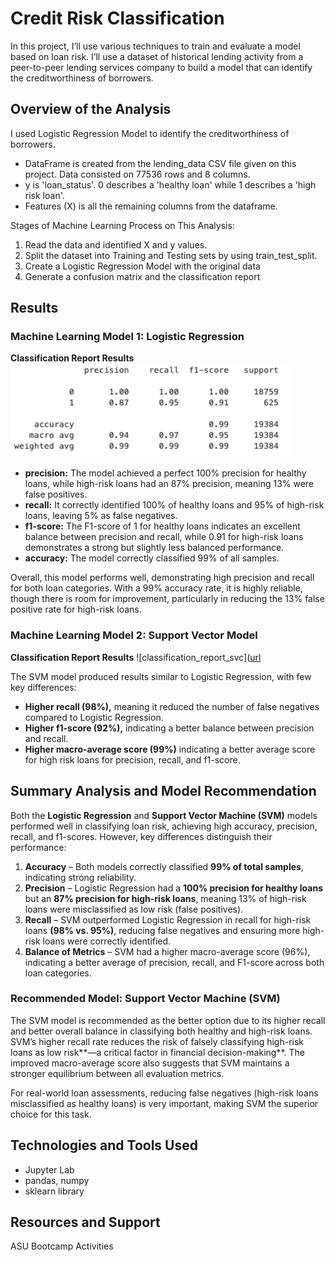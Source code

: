 # Credit Risk Classification

In this project, I’ll use various techniques to train and evaluate a model based on loan risk. I’ll use a dataset of historical lending activity from a peer-to-peer lending services company to build a model that can identify the creditworthiness of borrowers.

## Overview of the Analysis

I used Logistic Regression Model to identify the creditworthiness of borrowers.

- DataFrame is created from the lending_data CSV file given on this project. Data consisted on 77536 rows and 8 columns.
- y is 'loan_status'. 0 describes a 'healthy loan' while 1 describes a 'high risk loan'. 
- Features (X) is all the remaining columns from the dataframe.

Stages of Machine Learning Process on This Analysis:
1. Read the data and identified X and y values.
2. Split the dataset into Training and Testing sets by using train_test_split.
3. Create a Logistic Regression Model with the original data
4. Generate a confusion matrix and the classification report


## Results

### Machine Learning Model 1: Logistic Regression
**Classification Report Results**
![classification_report_lr](https://github.com/skythelimitdt/credit-risk-classification/blob/main/Resources/classification_report_lr.png)

- **precision:** The model achieved a perfect 100% precision for healthy loans, while high-risk loans had an 87% precision, meaning 13% were false positives.
- **recall:** It correctly identified 100% of healthy loans and 95% of high-risk loans, leaving 5% as false negatives.
- **f1-score:** The F1-score of 1 for healthy loans indicates an excellent balance between precision and recall, while 0.91 for high-risk loans demonstrates a strong but slightly less balanced performance.
- **accuracy:** The model correctly classified 99% of all samples.

Overall, this model performs well, demonstrating high precision and recall for both loan categories. With a 99% accuracy rate, it is highly reliable, though there is room for improvement, particularly in reducing the 13% false positive rate for high-risk loans.

### Machine Learning Model 2: Support Vector Model

**Classification Report Results**
![classification_report_svc]([url](https://github.com/skythelimitdt/credit-risk-classification/blob/main/Resources/classification_report_svm.png)

The SVM model produced results similar to Logistic Regression, with few key differences:
- **Higher recall (98%),** meaning it reduced the number of false negatives compared to Logistic Regression.
- **Higher f1-score (92%),** indicating a better balance between precision and recall.
- **Higher macro-average score (99%)** indicating a better average score for high risk loans for precision, recall, and f1-score.


## Summary Analysis and Model Recommendation

Both the **Logistic Regression** and **Support Vector Machine (SVM)** models performed well in classifying loan risk, achieving high accuracy, precision, recall, and f1-scores. However, key differences distinguish their performance:

1. **Accuracy** – Both models correctly classified **99% of total samples**, indicating strong reliability.
2. **Precision** – Logistic Regression had a **100% precision for healthy loans** but an **87% precision for high-risk loans**, meaning 13% of high-risk loans were misclassified as low risk (false positives).
3. **Recall** – SVM outperformed Logistic Regression in recall for high-risk loans **(98% vs. 95%)**, reducing false negatives and ensuring more high-risk loans were correctly identified.
4. **Balance of Metrics** – SVM had a higher macro-average score (96%), indicating a better average of precision, recall, and F1-score across both loan categories.

### Recommended Model: Support Vector Machine (SVM)
The SVM model is recommended as the better option due to its higher recall and better overall balance in classifying both healthy and high-risk loans. SVM’s higher recall rate reduces the risk of falsely classifying high-risk loans as low risk**—a critical factor in financial decision-making**. The improved macro-average score also suggests that SVM maintains a stronger equilibrium between all evaluation metrics.

For real-world loan assessments, reducing false negatives (high-risk loans misclassified as healthy loans) is very important, making SVM the superior choice for this task.

## Technologies and Tools Used
- Jupyter Lab
- pandas, numpy
- sklearn library

## Resources and Support
ASU Bootcamp Activities
